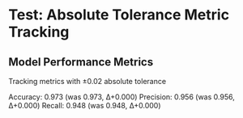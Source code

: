 # Test: Absolute Tolerance Metric Tracking


## Model Performance Metrics

Tracking metrics with ±0.02 absolute tolerance

Accuracy: 0.973 (was 0.973, Δ+0.000)
Precision: 0.956 (was 0.956, Δ+0.000)
Recall: 0.948 (was 0.948, Δ+0.000)
